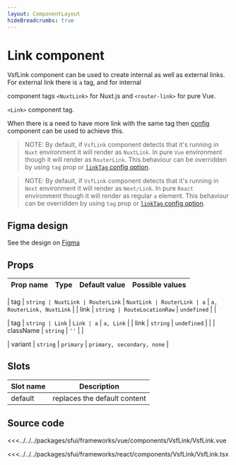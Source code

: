```yaml
---
layout: ComponentLayout
hideBreadcrumbs: true
---
```

# Link component

VsfLink component can be used to create internal as well as external links. For external link there is `a` tag, and for internal
<!-- vue -->
component tags `<NuxtLink>` for Nuxt.js and `<router-link>` for pure Vue.
<!-- end vue -->
<!-- react -->
`<Link>` component tag.
<!-- end react -->

When there is a need to have more link with the same tag then [config](config.html) component can be used to achieve this.

<!-- vue -->
> NOTE: By default, if `VsfLink` component detects that it's running in `Nuxt` environment it will render as `NuxtLink`. In pure `Vue` environment though it will render as `RouterLink`. This behaviour can be overridden by using `tag` prop or [`linkTag` config option](./config).
<!-- end vue -->
<!-- react -->
> NOTE: By default, if `VsfLink` component detects that it's running in `Next` environment it will render as `Next/Link`. In pure `React` environment though it will render as  regular `a` element. This behaviour can be overridden by using `tag` prop or [`linkTag` config option](./config).
<!-- end react -->

<Generate />

## Figma design

See the design on [Figma](https://www.figma.com/file/Cx2jw34waZltkapwq7j7aT/SFUI-2-%7C-Design-Kit-(early-alpha)?node-id=18519%3A48623&t=eAc5joFjkRlZwK2p-0)

## Props

| Prop name             | Type                       | Default value | Possible values                        |
|-----------------------|----------------------------|---------------|----------------------------------------|
<!-- vue -->
|  tag                 |  `string | NuxtLink | RouterLink`            |   `NuxtLink | RouterLink | a`          |  `a, RouterLink, NuxtLink`                |
|  link                 |  `string | RouteLocationRaw`           |   `undefined`   |                                        |
<!-- end vue -->
<!-- react -->
|  tag                 |  `string | Link`            |   `Link | a`          |  `a, Link`                |
|  link                 |  `string`           |   `undefined`   |                                        |
|  className            |  `string`                    |   `''`          |                                        |
<!-- end react -->
|  variant              |  `string`                    |   `primary`     |  `primary, secondary, none`                    |

<!-- vue -->
## Slots

| Slot name |            Description            |
| --------- | :-------------------------------: |
|  default  | replaces the default content      |
<!-- end vue -->

## Source code

<!-- vue -->
<<<../../../packages/sfui/frameworks/vue/components/VsfLink/VsfLink.vue
<!-- end vue -->
<!-- react -->
<<<../../../packages/sfui/frameworks/react/components/VsfLink/VsfLink.tsx
<!-- end react -->
